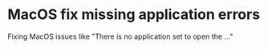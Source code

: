 # MacOS fix missing application errors

Fixing MacOS issues like "There is no application set to open the ..."
